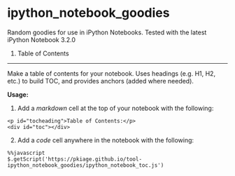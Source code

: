 ipython_notebook_goodies
========================

Random goodies for use in iPython Notebooks. 
Tested with the latest iPython Notebook 3.2.0

1. Table of Contents
--------------------

Make a table of contents for your notebook. Uses headings (e.g. H1, H2, etc.) to build TOC, 
and provides anchors (added where needed).

**Usage:** 

1. Add a *markdown* cell at the top of your notebook with the following:
```
<p id="tocheading">Table of Contents:</p>
<div id="toc"></div>
```
2. Add a *code* cell anywhere in the notebook with the following:
```
%%javascript
$.getScript('https://pkiage.github.io/tool-ipython_notebook_goodies/ipython_notebook_toc.js')
```
